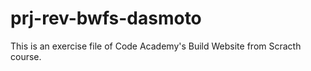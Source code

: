 # prj-rev-bwfs-dasmoto
This is an exercise file of Code Academy's Build Website from Scracth course.
